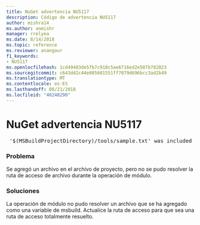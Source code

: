 ```yaml
---
title: NuGet advertencia NU5117
description: Código de advertencia NU5117
author: mishra14
ms.author: anmishr
manager: rrelyea
ms.date: 8/14/2018
ms.topic: reference
ms.reviewer: anangaur
f1_keywords:
- NU5117
ms.openlocfilehash: 1cd49483de5fb7c918c5ae6716ed2e507b782023
ms.sourcegitcommit: c643dd2c44e085601551ff7079d696bcc3ad2b49
ms.translationtype: MT
ms.contentlocale: es-ES
ms.lasthandoff: 08/21/2018
ms.locfileid: "40248290"
---
```

# <a name="nuget-warning-nu5117"></a>NuGet advertencia NU5117
<pre> '$(MSBuildProjectDirectory)/tools/sample.txt' was included in the project but the path could not be resolved. Skipping...</pre>

### <a name="issue"></a>Problema

Se agregó un archivo en el archivo de proyecto, pero no se pudo resolver la ruta de acceso de archivo durante la operación de módulo.


### <a name="solution"></a>Soluciones

La operación de módulo no pudo resolver un archivo que se ha agregado como una variable de msbuild. Actualice la ruta de acceso para que sea una ruta de acceso totalmente resuelto.

